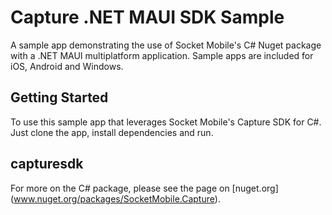 # Capture .NET MAUI SDK Sample

A sample app demonstrating the use of Socket Mobile's C# Nuget package with a .NET MAUI multiplatform application. Sample apps are included for iOS, Android and Windows.

## Getting Started

To use this sample app that leverages Socket Mobile's Capture SDK for C#. Just clone the app, install dependencies and run.

## capturesdk

For more on the C# package, please see the page on [nuget.org] (www.nuget.org/packages/SocketMobile.Capture).
